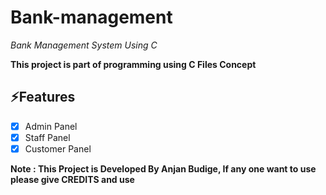 # Bank-management

*Bank Management System Using C*

**This project is part of programming using C Files Concept**



## ⚡️Features
- [x] Admin Panel
- [x] Staff Panel
- [x] Customer Panel

**Note : This Project is Developed By Anjan Budige, If any one want to use please give CREDITS and use**

